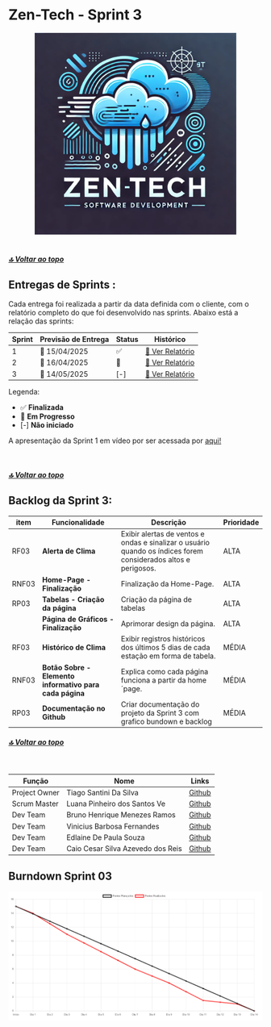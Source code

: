 

# Zen-Tech - Sprint 3
<div align="center">
<img  alt="logo-Zen-Tech" src="./imagens/zen tech logo.webp" height="400px" width="400px">
</div>

<br>

##### [🔝 Voltar ao topo ](#topo)

<h2 id="sprint">
Entregas de Sprints :
</h2>

Cada entrega foi realizada a partir da data definida com o cliente, com o relatório completo do que foi desenvolvido nas sprints. Abaixo está a relação das sprints:

<div align="center">

| Sprint | Previsão de Entrega | Status | Histórico |
| ------ | -------------------- | ------ | --------- |
|   1    | 📅 15/04/2025        | :white_check_mark:| [:round_pushpin: Ver Relatório](./Sprint01.md) |
|   2    | 📅 16/04/2025        | 🚧  | [:round_pushpin: Ver Relatório](./Sprint02.md) 
|   3    | 📅 14/05/2025        | [-]  | [:round_pushpin: Ver Relatório]( ) |

</div>

Legenda:
- :white_check_mark: **Finalizada**
- :construction: **Em Progresso**
- [-] **Não iniciado**

A apresentação da Sprint 1 em vídeo por ser acessada por [aqui!]() 

<br>

##### [🔝 Voltar ao topo ](#topo)



<div>
<span  id="backlogs">
  
<h2>Backlog da Sprint 3:</h2>
<div align="center">
   
|item  | Funcionalidade                     | Descrição                                                                                   | Prioridade |
|----------|------------------------------------|---------------------------------------------------------------------------------------------|------------|
| RF03 | **Alerta de Clima**            | Exibir alertas de ventos e ondas e sinalizar o usuário quando os índices forem considerados altos e perigosos. | ALTA       |
| RNF03 | **Home-Page - Finalização**           | Finalização da Home-Page.                   | ALTA      |
| RP03 | **Tabelas - Criação da página**        | Criação da página de tabelas          | ALTA       |
|  | **Página de Gráficos - Finalização**          | Aprimorar design da página.                        | ALTA      |
| RF03 | **Histórico de Clima**            | Exibir registros históricos dos últimos 5 dias de cada estação em forma de tabela. | MÉDIA     |
| RNF03 | **Botão Sobre - Elemento informativo para cada página**| Explica como cada página funciona a partir da home´page.                | MÉDIA      |
| RP03 | **Documentação no Github**       | Criar documentação do projeto da Sprint 3 com grafico bundown e backlog                       | MÉDIA      |
  </div>
</div>



##### [🔝 Voltar ao topo ](#topo)
<br>

<div>

| Função          | Nome                          | Links                                                                                                                         |
|-----------------|-------------------------------|-------------------------------------------------------------------------------------------------------------------------------|
| Project Owner   | Tiago Santini Da Silva     | <a href="https://github.com/TiagoSan77">Github</a>|
| Scrum Master    | Luana Pinheiro dos Santos Ve | <a href="">Github</a>|
| Dev Team        | Bruno Henrique Menezes Ramos | <a href="">Github</a> |
| Dev Team        | Vinicius Barbosa Fernandes    | <a href="">Github</a>|
| Dev Team        | Edlaine De Paula Souza | <a href="">Github</a>|
| Dev Team        | Caio Cesar Silva Azevedo dos Reis |<a href="">Github</a> |

</div>

<div>
  <h2>Burndown Sprint 03</h2>
  <img  alt=burndown-sprint-3" src="./imagens/burndown-3.png" >
</div>

